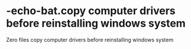 # -echo-bat.copy computer drivers before reinstalling windows system
Zero files 
copy computer drivers before reinstalling windows system
